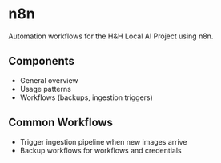 # n8n

Automation workflows for the H&H Local AI Project using n8n.

## Components
- General overview
- Usage patterns
- Workflows (backups, ingestion triggers)

## Common Workflows
- Trigger ingestion pipeline when new images arrive
- Backup workflows for workflows and credentials

<!-- Migrated from old_docs/HHDocs/docs/n8n.md -->